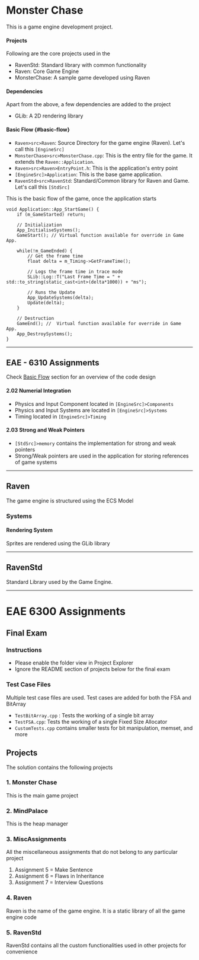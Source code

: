 # Monster Chase
This is a game engine development project. 

#### Projects
Following are the core projects used in the 
- RavenStd: Standard library with common functionality
- Raven: Core Game Engine
- MonsterChase: A sample game developed using Raven

#### Dependencies
Apart from the above, a few dependencies are added to the project
- GLib: A 2D rendering library

#### Basic Flow {#basic-flow}
- `Raven>src>Raven`: Source Directory for the game engine (Raven). Let's call this `[EngineSrc]`
- `MonsterChase>src>MonsterChase.cpp`: This is the entry file for the game. It extends the `Raven::Application`.
- `Raven>src>Raven>EntryPoint.h`: This is the application's entry point
- `[EngineSrc]>Application`: This is the base game application.
- `RavenStd>src>RavenStd`: Standard/Common library for Raven and Game. Let's call this `[StdSrc]`

This is the basic flow of the game, once the application starts
```
void Application::App_StartGame() {
	if (m_GameStarted) return;

	// Initialization
	App_InitialiseSystems();
	GameStart(); // Virtual function available for override in Game App.

	while(!m_GameEnded) {
		// Get the frame time
		float delta = m_Timing->GetFrameTime();
		
		// Logs the frame time in trace mode
		SLib::Log::T("Last Frame Time = " + std::to_string(static_cast<int>(delta*1000)) + "ms");
		
		// Runs the Update
		App_UpdateSystems(delta);
		Update(delta);
	}

	// Destruction
	GameEnd(); //  Virtual function available for override in Game App.
	App_DestroySystems();
}
```

---

## EAE - 6310 Assignments
Check [Basic Flow](#basic-flow) section for an overview of the code design
#### 2.02 Numerial Integration
- Physics and Input Component located in `[EngineSrc]>Components`
- Physics and Input Systems are located in `[EngineSrc]>Systems`
- Timing located in `[EngineSrc]>Timing`

#### 2.03 Strong and Weak Pointers
- `[StdSrc]>memory` contains the implementation for strong and weak pointers
- Strong/Weak pointers are used in the application for storing references of game systems


---

## Raven
The game engine is structured using the ECS Model

### Systems
#### Rendering System
Sprites are rendered using the GLib library

---

## RavenStd
Standard Library used by the Game Engine.

---

# EAE 6300 Assignments

## Final Exam

### Instructions
- Please enable the folder view in Project Explorer
- Ignore the README section of projects below for the final exam

### Test Case Files
Multiple test case files are used. Test cases are added for both the FSA and BitArray
- `TestBitArray.cpp` : Tests the working of a single bit array
- `TestFSA.cpp`: Tests the working of a single Fixed Size Allocator
- `CustomTests.cpp` contains smaller tests for bit manipulation, memset, and more


## Projects
The solution contains the following projects
### 1. Monster Chase
This is the main game project

### 2. MindPalace
This is the heap manager

### 3. MiscAssignments
All the miscellaneous assignments that do not belong to any particular project
1. Assignment 5 = Make Sentence
2. Assignment 6 = Flaws in Inheritance
3. Assignment 7 = Interview Questions

### 4. Raven
Raven is the name of the game engine. It is a static library of all the game engine code

### 5. RavenStd
RavenStd contains all the custom functionalities used in other projects for convenience
